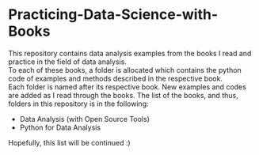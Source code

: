 # Practicing-Data-Science-with-Books
This repository contains data analysis examples from the books I read and practice in the field of data analysis. <br>
To each of these books, a folder is allocated which contains the python code of examples and methods described in the respective book. <br>
Each folder is named after its respective book. 
New examples and codes are added as I read through the books. 
The list of the books, and thus, folders in this repository is in the following: 
<ul>
  <li>Data Analysis (with Open Source Tools)</li>
  <li>Python for Data Analysis</li>
</ul>
Hopefully, this list will be continued :)
